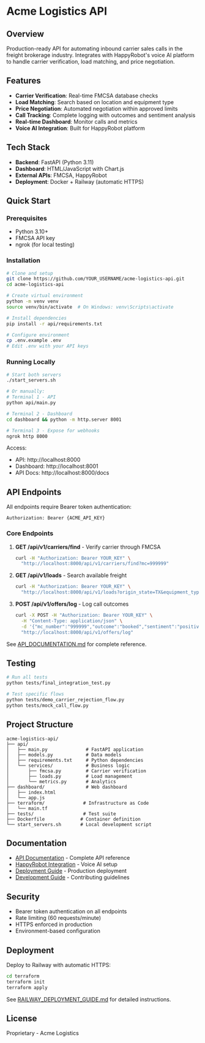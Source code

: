 # Acme Logistics API

## Overview

Production-ready API for automating inbound carrier sales calls in the freight brokerage industry. Integrates with HappyRobot's voice AI platform to handle carrier verification, load matching, and price negotiation.

## Features

- **Carrier Verification**: Real-time FMCSA database checks
- **Load Matching**: Search based on location and equipment type
- **Price Negotiation**: Automated negotiation within approved limits
- **Call Tracking**: Complete logging with outcomes and sentiment analysis
- **Real-time Dashboard**: Monitor calls and metrics
- **Voice AI Integration**: Built for HappyRobot platform

## Tech Stack

- **Backend**: FastAPI (Python 3.11)
- **Dashboard**: HTML/JavaScript with Chart.js
- **External APIs**: FMCSA, HappyRobot
- **Deployment**: Docker + Railway (automatic HTTPS)

## Quick Start

### Prerequisites
- Python 3.10+
- FMCSA API key
- ngrok (for local testing)

### Installation

```bash
# Clone and setup
git clone https://github.com/YOUR_USERNAME/acme-logistics-api.git
cd acme-logistics-api

# Create virtual environment
python -m venv venv
source venv/bin/activate  # On Windows: venv\Scripts\activate

# Install dependencies
pip install -r api/requirements.txt

# Configure environment
cp .env.example .env
# Edit .env with your API keys
```

### Running Locally

```bash
# Start both servers
./start_servers.sh

# Or manually:
# Terminal 1 - API
python api/main.py

# Terminal 2 - Dashboard
cd dashboard && python -m http.server 8001

# Terminal 3 - Expose for webhooks
ngrok http 8000
```

Access:
- API: http://localhost:8000
- Dashboard: http://localhost:8001
- API Docs: http://localhost:8000/docs

## API Endpoints

All endpoints require Bearer token authentication:
```
Authorization: Bearer {ACME_API_KEY}
```

### Core Endpoints

1. **GET /api/v1/carriers/find** - Verify carrier through FMCSA
   ```bash
   curl -H "Authorization: Bearer YOUR_KEY" \
     "http://localhost:8000/api/v1/carriers/find?mc=999999"
   ```

2. **GET /api/v1/loads** - Search available freight
   ```bash
   curl -H "Authorization: Bearer YOUR_KEY" \
     "http://localhost:8000/api/v1/loads?origin_state=TX&equipment_type=Dry Van"
   ```

3. **POST /api/v1/offers/log** - Log call outcomes
   ```bash
   curl -X POST -H "Authorization: Bearer YOUR_KEY" \
     -H "Content-Type: application/json" \
     -d '{"mc_number":"999999","outcome":"booked","sentiment":"positive"}' \
     "http://localhost:8000/api/v1/offers/log"
   ```

See [API_DOCUMENTATION.md](API_DOCUMENTATION.md) for complete reference.

## Testing

```bash
# Run all tests
python tests/final_integration_test.py

# Test specific flows
python tests/demo_carrier_rejection_flow.py
python tests/mock_call_flow.py
```

## Project Structure

```
acme-logistics-api/
├── api/
│   ├── main.py              # FastAPI application
│   ├── models.py            # Data models
│   ├── requirements.txt     # Python dependencies
│   └── services/            # Business logic
│       ├── fmcsa.py         # Carrier verification
│       ├── loads.py         # Load management
│       └── metrics.py       # Analytics
├── dashboard/               # Web dashboard
│   ├── index.html
│   └── app.js
├── terraform/              # Infrastructure as Code
│   └── main.tf
├── tests/                  # Test suite
├── Dockerfile             # Container definition
└── start_servers.sh       # Local development script
```

## Documentation

- [API Documentation](API_DOCUMENTATION.md) - Complete API reference
- [HappyRobot Integration](HAPPYROBOT_API_ENDPOINTS.md) - Voice AI setup
- [Deployment Guide](RAILWAY_DEPLOYMENT_GUIDE.md) - Production deployment
- [Development Guide](CLAUDE.md) - Contributing guidelines

## Security

- Bearer token authentication on all endpoints
- Rate limiting (60 requests/minute)
- HTTPS enforced in production
- Environment-based configuration

## Deployment

Deploy to Railway with automatic HTTPS:

```bash
cd terraform
terraform init
terraform apply
```

See [RAILWAY_DEPLOYMENT_GUIDE.md](RAILWAY_DEPLOYMENT_GUIDE.md) for detailed instructions.

## License

Proprietary - Acme Logistics